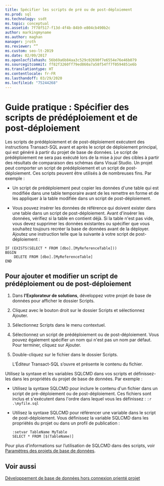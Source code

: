 ```yaml
---
title: Spécifier les scripts de pré ou de post-déploiement
ms.prod: sql
ms.technology: ssdt
ms.topic: conceptual
ms.assetid: 7f78f517-f13d-4f4b-84b9-e804cb490b2c
author: markingmyname
ms.author: maghan
manager: jroth
ms.reviewer: “”
ms.custom: seo-lt-2019
ms.date: 02/09/2017
ms.openlocfilehash: 56b69a6b84aa3c529c02690f7e6554e76e46b079
ms.sourcegitcommit: ff82f3260ff79ed860a7a58f54ff7f0594851e6b
ms.translationtype: HT
ms.contentlocale: fr-FR
ms.lasthandoff: 03/29/2020
ms.locfileid: "75244268"
---
```

# <a name="how-to-specify-predeployment-or-postdeployment-scripts"></a>Guide pratique : Spécifier des scripts de prédéploiement et de post-déploiement

Les scripts de prédéploiement et de post-déploiement exécutent des instructions Transact\-SQL avant et après le script de déploiement principal, qui est généré à partir du projet de base de données. Le script de prédéploiement ne sera pas exécuté lors de la mise à jour des cibles à partir des résultats de comparaison des schémas dans Visual Studio. Un projet peut comporter un script de prédéploiement et un script de post-déploiement. Ces scripts peuvent être utilisés à de nombreuses fins. Par exemple :  
  
-   Un script de prédéploiement peut copier les données d'une table qui est modifiée dans une table temporaire avant de les remettre en forme et de les appliquer à la table modifiée dans un script de post-déploiement.  
  
-   Vous pouvez insérer les données de référence qui doivent exister dans une table dans un script de post-déploiement. Avant d'insérer les données, vérifiez si la table en contient déjà. Si la table n'est pas vide, vous devez supprimer les données existantes ou spécifier que vous souhaitez toujours recréer la base de données avant de la déployer. Ajoutez une instruction telle que la suivante à votre script de post-déploiement :  
  
```  
IF (EXISTS(SELECT * FROM [dbo].[MyReferenceTable]))  
BEGIN  
    DELETE FROM [dbo].[MyReferenceTable]  
END  
```  

## <a name="to-add-and-modify-a-pre--or-post-deployment-script"></a>Pour ajouter et modifier un script de prédéploiement ou de post-déploiement  
  
1.  Dans **l’Explorateur de solutions**, développez votre projet de base de données pour afficher le dossier Scripts.  
  
2.  Cliquez avec le bouton droit sur le dossier Scripts et sélectionnez Ajouter.  
  
3.  Sélectionnez Scripts dans le menu contextuel.  
  
4.  Sélectionnez un script de prédéploiement ou de post-déploiement. Vous pouvez également spécifier un nom qui n'est pas un nom par défaut. Pour terminer, cliquez sur Ajouter.  
  
5.  Double-cliquez sur le fichier dans le dossier Scripts.  
  
    L’Éditeur Transact\-SQL s’ouvre et présente le contenu du fichier.  
  
Utilisez la syntaxe et les variables SQLCMD dans vos scripts et définissez-les dans les propriétés du projet de base de données. Par exemple :  
  
-   Utilisez la syntaxe SQLCMD pour inclure le contenu d'un fichier dans un script de pré-déploiement ou de post-déploiement. Ces fichiers sont inclus et s'exécutent dans l'ordre dans lequel vous les définissez : `:r .\myfile.sql`  
  
-   Utilisez la syntaxe SQLCMD pour référencer une variable dans le script de post-déploiement. Vous définissez la variable SQLCMD dans les propriétés du projet ou dans un profil de publication :  
  
    ```  
    :setvar TableName MyTable  
    SELECT * FROM [$(TableName)]  
    ```  
  
Pour plus d’informations sur l’utilisation de SQLCMD dans des scripts, voir [Paramètres des projets de base de données](../ssdt/database-project-settings.md).  
  
## <a name="see-also"></a>Voir aussi  
[Développement de base de données hors connexion orienté projet](../ssdt/project-oriented-offline-database-development.md)  
  
